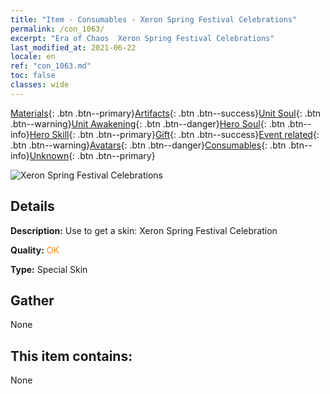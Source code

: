 ```yaml
---
title: "Item - Consumables - Xeron Spring Festival Celebrations"
permalink: /con_1063/
excerpt: "Era of Chaos  Xeron Spring Festival Celebrations"
last_modified_at: 2021-06-22
locale: en
ref: "con_1063.md"
toc: false
classes: wide
---
```

 [Materials](/Items/){: .btn .btn--primary}[Artifacts](/Items/Artifacts/){: .btn .btn--success}[Unit Soul](/Items/UnitSoul/){: .btn .btn--warning}[Unit Awakening](/Items/UnitAwakening/){: .btn .btn--danger}[Hero Soul](/Items/HeroSoul/){: .btn .btn--info}[Hero Skill](/Items/HeroSkill/){: .btn .btn--primary}[Gift](/Items/Gift/){: .btn .btn--success}[Event related](/Items/Events/){: .btn .btn--warning}[Avatars](/Items/Avatars/){: .btn .btn--danger}[Consumables](/Items/Consumables/){: .btn .btn--info}[Unknown](/Items/Unknown/){: .btn .btn--primary}

 ![Xeron Spring Festival Celebrations](/images/h/h_Xeron3.jpg)

## Details
 **Description:** Use to get a skin: Xeron Spring Festival Celebration

 **Quality:** <span style="color: #FF8C00">OK</span>

 **Type:** Special Skin

## Gather

  None

## This item contains:

  None

